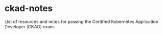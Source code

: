 # ckad-notes
List of resources and notes for passing the Certified Kubernetes Application Developer (CKAD) exam.
